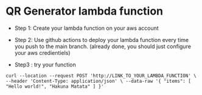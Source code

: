 # QR Generator lambda function

* Step 1: Create your lambda function on your aws account

* Step 2: Use github actions to deploy your lambda function every time you push to the main branch. (already done, you should just configure your aws credientiels)

* Step3 : try your function

`
curl --location --request POST 'http://LINK_TO_YOUR_LAMBDA_FUNCTION' \
--header 'Content-Type: application/json' \
--data-raw '{
    "items": [
        "Hello world!",
        "Hakuna Matata"
    ]
}'
`
